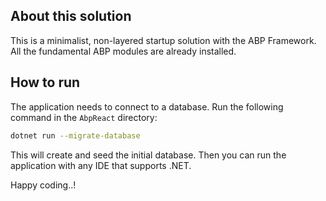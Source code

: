 ## About this solution

This is a minimalist, non-layered startup solution with the ABP Framework. All the fundamental ABP modules are already installed.

## How to run

The application needs to connect to a database. Run the following command in the `AbpReact` directory:

````bash
dotnet run --migrate-database
````

This will create and seed the initial database. Then you can run the application with any IDE that supports .NET.

Happy coding..!




